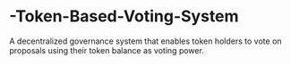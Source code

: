# -Token-Based-Voting-System
A decentralized governance system that enables token holders to vote on proposals using their token balance as voting power. 

